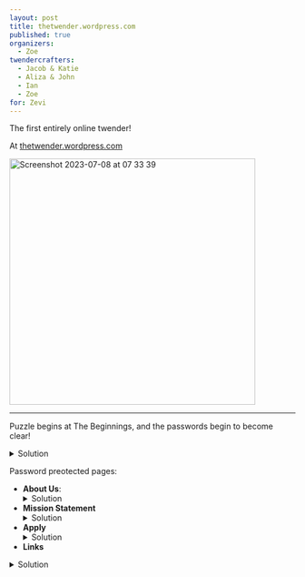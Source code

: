 ```yaml
---
layout: post
title: thetwender.wordpress.com
published: true 
organizers: 
  - Zoe
twendercrafters:
  - Jacob & Katie
  - Aliza & John
  - Ian
  - Zoe
for: Zevi
---
```


The first entirely online twender!

At [thetwender.wordpress.com](http://thetwender.wordpress.com)

<img width="433" alt="Screenshot 2023-07-08 at 07 33 39" src="https://github.com/twenders/twenders/assets/5202957/4649510e-90c2-4a02-9a87-bc67bb32f44d">

---

Puzzle begins at The Beginnings, and the passwords begin to become clear!
<details><summary>Solution</summary>
    No password.
    Begins with Jacob and Katie's puzzle, a three-page letter/story related to noses and bagels as written by a dog. Images of Zev have text overlaid with letters missing. The text also leads to the Quotations page, in which the quotes related to bagels or noses provide letters to the password.
  </details>
  
Password preotected pages:
- **About Us**:
  <details><summary>Solution</summary>
    Password <code>About Us</code>.
    Leads to Aliza and John's puzzle, <a href="https://docs.google.com/spreadsheets/d/1Wqk3sNVY8RTRLGo3k5S2_m-68sf6sTZoeYYF_a1ww3g/edit">Bagel Journey</a> a text-based adventure game implemented in Google Sheets. 
  </details>
- **Mission Statement**
  <details><summary>Solution</summary>
    Password <code>MISSION ACCEPTED</code>.
    Leads to Ian and Jasmine's puzzle, a page of Lorem Ipsum where individual letters colored slightly differently. Decoding the hex codes of each color in ascii, thinking of each hex code as three two-digit groups, resulted in the password. Includes snarky Easter Egg if you look at the source code.
  </details>
- **Apply**
   <details><summary>Solution</summary>
    Password <code>Apply yourself</code>.
    Leads to Zoe's two-stanza limerick, where a majority of letters were scrambled and color coded. The top of the page indicates a key, where you use the previous three passwords to determine the color coding system of shifting letters left/right/up/down on the keyboard. The bolded word at the end is the password for the final page.
  </details>
- **Links**
 <details><summary>Solution</summary>
    Password <code>BHooveZ</code>.
    Leads to the final page, which is an image of a letter of recommendation for Zev, from Zoe (certified judge of character).
